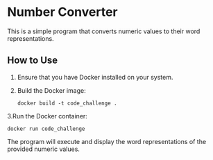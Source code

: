 # Number Converter

This is a simple program that converts numeric values to their word representations.

## How to Use

1. Ensure that you have Docker installed on your system.

2. Build the Docker image:
   ```shell
   docker build -t code_challenge .

3.Run the Docker container:
```
docker run code_challenge
```
The program will execute and display the word representations of the provided numeric values.
